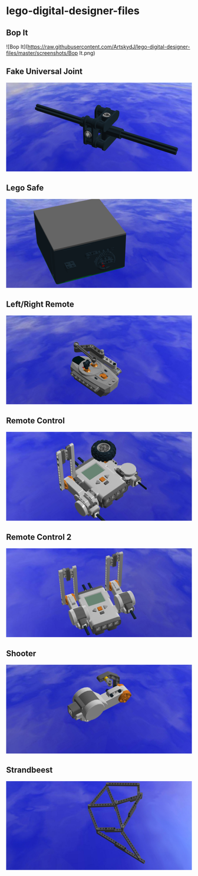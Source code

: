 lego-digital-designer-files
===========================

## Bop It

![Bop It](https://raw.githubusercontent.com/ArtskydJ/lego-digital-designer-files/master/screenshots/Bop It.png)

## Fake Universal Joint

![Fake Universal Joint](https://raw.githubusercontent.com/ArtskydJ/lego-digital-designer-files/master/screenshots/FakeUniversalJoint.png)

## Lego Safe

![Lego Safe](https://raw.githubusercontent.com/ArtskydJ/lego-digital-designer-files/master/screenshots/LegoSafe.png)

## Left/Right Remote

![L-R-Remote](https://raw.githubusercontent.com/ArtskydJ/lego-digital-designer-files/master/screenshots/L-R-Remote.png)

## Remote Control

![Remote Control](https://raw.githubusercontent.com/ArtskydJ/lego-digital-designer-files/master/screenshots/RemoteControl.png)

## Remote Control 2

![Remote Control 2](https://raw.githubusercontent.com/ArtskydJ/lego-digital-designer-files/master/screenshots/RemoteControl2.png)

## Shooter

![Shooter](https://raw.githubusercontent.com/ArtskydJ/lego-digital-designer-files/master/screenshots/shooter.png)

## Strandbeest

![Strandbeest](https://raw.githubusercontent.com/ArtskydJ/lego-digital-designer-files/master/screenshots/Strandbeest.png)
